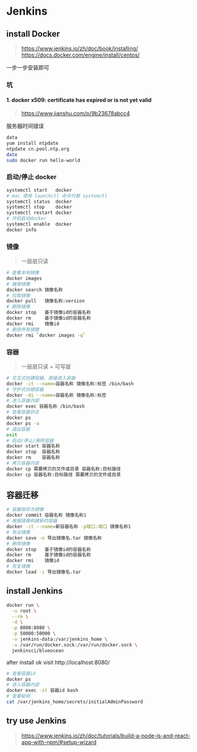 # Jenkins

## install Docker
> https://www.jenkins.io/zh/doc/book/installing/
> https://docs.docker.com/engine/install/centos/

一步一步安装即可

### 坑
#### 1. docker x509: certificate has expired or is not yet valid
> https://www.jianshu.com/p/9b23678abcc4

服务器时间错误

```sh
data
yum install ntpdate
ntpdate cn.pool.ntp.org   
date
sudo docker run hello-world
```

### 启动/停止 docker
```sh
systemctl start   docker
# mac 使用 launchctl 命令代替 systemctl
systemctl status  docker
systemctl stop    docker
systemctl restart docker
# 开机启动docker
systemctl enable  docker
docker info
```

### 镜像
> 一层层只读
```sh
# 查看本地镜像
docker images 
# 搜索镜像
docker search 镜像名称
# 拉取镜像
docker pull   镜像名称:version
# 删除镜像
docker stop   基于镜像id的容器名称
docker rm     基于镜像id的容器名称
docker rmi    镜像id
# 删除所有镜像
docker rmi `docker images -q`
```

### 容器
> 一层层只读 + 可写层
```sh
# 交互式创建容器，直接进入容器
docker -it --name=容器名称 镜像名称:标签 /bin/bash
# 守护式创建容器
docker -di --name=容器名称 镜像名称:标签
# 进入容器内部
docker exec 容器名称 /bin/bash
# 查看容器状态
docker ps
docker ps -a
# 退出容器
exit
# 启动/停止/删除容器
docker start 容器名称
docker stop  容器名称
docker rm    容器名称
# 拷贝容器内容
docker cp 需要拷贝的文件或目录 容器名称:目标路径
docker cp 容器名称:目标路径 需要拷贝的文件或目录 
```

## 容器迁移
```sh
# 容器保存为镜像
docker commit 容器名称 镜像名称1
# 根据镜像构建新的容器
docker -it --name=新容器名称 -p端口:端口 镜像名称1
# 导出镜像
docker save -o 导出镜像名.tar 镜像名称
# 删除镜像
docker stop   基于镜像id的容器名称
docker rm     基于镜像id的容器名称
docker rmi    镜像id
# 恢复镜像
docker load -i 导出镜像名.tar
```


## install Jenkins
```sh
docker run \
  -u root \
  --rm \
  -d \
  -p 8080:8080 \
  -p 50000:50000 \
  -v jenkins-data:/var/jenkins_home \
  -v /var/run/docker.sock:/var/run/docker.sock \
  jenkinsci/blueocean
```

after install ok visit http://localhost:8080/

```sh
# 查看容器id
docker ps 
# 进入容器内部
docker exec -it 容器id bash
# 查看秘钥
cat /var/jenkins_home/secrets/initialAdminPassword
```




## try use Jenkins
> https://www.jenkins.io/zh/doc/tutorials/build-a-node-js-and-react-app-with-npm/#setup-wizard